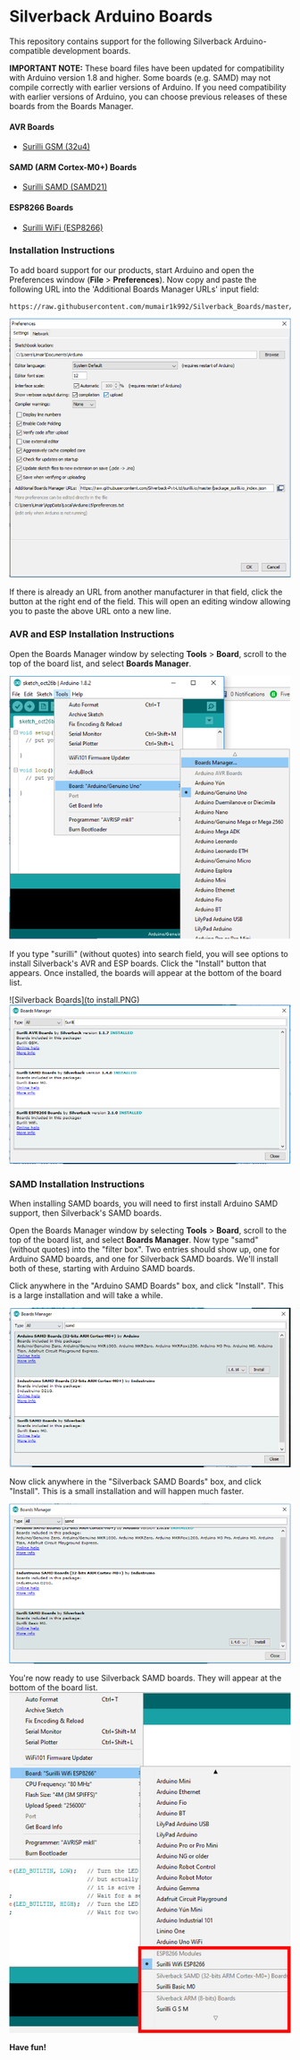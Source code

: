 # Silverback Arduino Boards

This repository contains support for the following Silverback Arduino-compatible development boards.

**IMPORTANT NOTE:** These board files have been updated for compatibility with Arduino version 1.8 and higher. Some boards (e.g. SAMD) may not compile correctly with earlier versions of Arduino. If you need compatibility with earlier versions of Arduino, you can choose previous releases of these boards from the Boards Manager.

#### AVR Boards

* [Surilli GSM (32u4)](https://www.surilli.io)

#### SAMD (ARM Cortex-M0+) Boards

* [Surilli SAMD (SAMD21)](https://www.surilli.io)

#### ESP8266 Boards

* [Surilli WiFi (ESP8266)](https://www.surilli.io)

### Installation Instructions

To add board support for our products, start Arduino and open the Preferences window (**File** > **Preferences**). Now copy and paste the following URL into the 'Additional Boards Manager URLs' input field:

	https://raw.githubusercontent.com/mumair1k992/Silverback_Boards/master/package_surilli.io_index.json

![Location of Additional Boards Manager URL input field](prefs-arrow.png)

If there is already an URL from another manufacturer in that field, click the button at the right end of the field. This will open an editing window allowing you to paste the above URL onto a new line.

### AVR and ESP Installation Instructions

Open the Boards Manager window by selecting **Tools** > **Board**, scroll to the top of the board list, and select **Boards Manager**.

![Boards Manager Menu](manager-menu.png)

If you type "surilli" (without quotes) into search field, you will see options to install Silverback's AVR and ESP boards. Click the "Install" button that appears. Once installed, the boards will appear at the bottom of the board list.

![Silverback Boards](to install.PNG)
![Silverback Boards](surilliboards.png)

### SAMD Installation Instructions

When installing SAMD boards, you will need to first install Arduino SAMD support, then Silverback's SAMD boards.

Open the Boards Manager window by selecting **Tools** > **Board**, scroll to the top of the board list, and select **Boards Manager**. Now type "samd" (without quotes) into the "filter box". Two entries should show up, one for Arduino SAMD boards, and one for Silverback SAMD boards. We'll install both of these, starting with Arduino SAMD boards.

Click anywhere in the "Arduino SAMD Boards" box, and click "Install". This is a large installation and will take a while.

![Arduino SAMD Boards](manager-arrow.png)

Now click anywhere in the "Silverback SAMD Boards" box, and click "Install". This is a small installation and will happen much faster.

![Silverback SAMD Boards](manager-arrow2.png)

You're now ready to use Silverback SAMD boards. They will appear at the bottom of the board list.
![Silverback boards](full-boards.png)

**Have fun!**<br>
